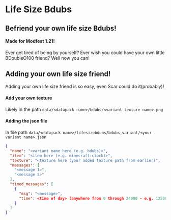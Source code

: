 # Life Size Bdubs
## Befriend your own life size Bdubs!
#### Made for Modfest 1.21!
Ever get tired of being by yourself? Ever wish you could have your own little BDoubleO100 friend? Well now you can!

## Adding your own life size friend!
Adding your own life size friend is so easy, even Scar could do it(probably)!

#### Add your own texture
Likely in the path `data/<datapack name>/bdubs/<variant texture name>.png`

#### Adding the json file

In file path 
``data/<datapack name>/lifesizebdubs/bdubs_variant/<your variant name>.json``

```json <your bdubs variant name>.json
{
  "name": "<variant name here (e.g. bdubs)>",
  "item": "<item here (e.g. minecraft:clock)>",
  "texture": "<texture here (your added texture path from earlier)",
  "messages": [
    "<message 1>",
    "<message 2>"
  ],
  "timed_messages": [
    {
      "msg": "<message>",
      "time": <time of day> (anywhere from 0 through 24000 - e.g. 12500)
    }
  ]
}
```